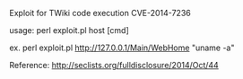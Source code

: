 Exploit for TWiki code execution CVE-2014-7236

usage: perl exploit.pl host [cmd]

ex. perl exploit.pl http://127.0.0.1/Main/WebHome "uname -a"

Reference:
http://seclists.org/fulldisclosure/2014/Oct/44
